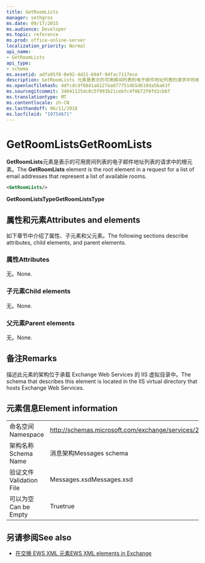 ```yaml
---
title: GetRoomLists
manager: sethgros
ms.date: 09/17/2015
ms.audience: Developer
ms.topic: reference
ms.prod: office-online-server
localization_priority: Normal
api_name:
- GetRoomLists
api_type:
- schema
ms.assetid: adfa95f8-0e92-4d21-b94f-94fac7117ece
description: GetRoomLists 元素是表示的可用房间列表的电子邮件地址列表的请求中的根元素。
ms.openlocfilehash: 4dfcdcdf8841a6127ea0777514b5d619da56a63f
ms.sourcegitcommit: 34041125dc8c5f993b21cebfc4f8b72f0fd2cb6f
ms.translationtype: MT
ms.contentlocale: zh-CN
ms.lasthandoff: 06/11/2018
ms.locfileid: "19754671"
---
```

# <a name="getroomlists"></a><span data-ttu-id="91bcc-103">GetRoomLists</span><span class="sxs-lookup"><span data-stu-id="91bcc-103">GetRoomLists</span></span>

<span data-ttu-id="91bcc-104">**GetRoomLists**元素是表示的可用房间列表的电子邮件地址列表的请求中的根元素。</span><span class="sxs-lookup"><span data-stu-id="91bcc-104">The **GetRoomLists** element is the root element in a request for a list of email addresses that represent a list of available rooms.</span></span> 
  
```XML
<GetRoomLists/>
```

 <span data-ttu-id="91bcc-105">**GetRoomListsType**</span><span class="sxs-lookup"><span data-stu-id="91bcc-105">**GetRoomListsType**</span></span>
## <a name="attributes-and-elements"></a><span data-ttu-id="91bcc-106">属性和元素</span><span class="sxs-lookup"><span data-stu-id="91bcc-106">Attributes and elements</span></span>

<span data-ttu-id="91bcc-107">如下章节中介绍了属性、子元素和父元素。</span><span class="sxs-lookup"><span data-stu-id="91bcc-107">The following sections describe attributes, child elements, and parent elements.</span></span>
  
### <a name="attributes"></a><span data-ttu-id="91bcc-108">属性</span><span class="sxs-lookup"><span data-stu-id="91bcc-108">Attributes</span></span>

<span data-ttu-id="91bcc-109">无。</span><span class="sxs-lookup"><span data-stu-id="91bcc-109">None.</span></span>
  
### <a name="child-elements"></a><span data-ttu-id="91bcc-110">子元素</span><span class="sxs-lookup"><span data-stu-id="91bcc-110">Child elements</span></span>

<span data-ttu-id="91bcc-111">无。</span><span class="sxs-lookup"><span data-stu-id="91bcc-111">None.</span></span>
  
### <a name="parent-elements"></a><span data-ttu-id="91bcc-112">父元素</span><span class="sxs-lookup"><span data-stu-id="91bcc-112">Parent elements</span></span>

<span data-ttu-id="91bcc-113">无。</span><span class="sxs-lookup"><span data-stu-id="91bcc-113">None.</span></span>
  
## <a name="remarks"></a><span data-ttu-id="91bcc-114">备注</span><span class="sxs-lookup"><span data-stu-id="91bcc-114">Remarks</span></span>

<span data-ttu-id="91bcc-115">描述此元素的架构位于承载 Exchange Web Services 的 IIS 虚拟目录中。</span><span class="sxs-lookup"><span data-stu-id="91bcc-115">The schema that describes this element is located in the IIS virtual directory that hosts Exchange Web Services.</span></span>
  
## <a name="element-information"></a><span data-ttu-id="91bcc-116">元素信息</span><span class="sxs-lookup"><span data-stu-id="91bcc-116">Element information</span></span>

|||
|:-----|:-----|
|<span data-ttu-id="91bcc-117">命名空间</span><span class="sxs-lookup"><span data-stu-id="91bcc-117">Namespace</span></span>  <br/> |http://schemas.microsoft.com/exchange/services/2006/messages  <br/> |
|<span data-ttu-id="91bcc-118">架构名称</span><span class="sxs-lookup"><span data-stu-id="91bcc-118">Schema Name</span></span>  <br/> |<span data-ttu-id="91bcc-119">消息架构</span><span class="sxs-lookup"><span data-stu-id="91bcc-119">Messages schema</span></span>  <br/> |
|<span data-ttu-id="91bcc-120">验证文件</span><span class="sxs-lookup"><span data-stu-id="91bcc-120">Validation File</span></span>  <br/> |<span data-ttu-id="91bcc-121">Messages.xsd</span><span class="sxs-lookup"><span data-stu-id="91bcc-121">Messages.xsd</span></span>  <br/> |
|<span data-ttu-id="91bcc-122">可以为空</span><span class="sxs-lookup"><span data-stu-id="91bcc-122">Can be Empty</span></span>  <br/> |<span data-ttu-id="91bcc-123">True</span><span class="sxs-lookup"><span data-stu-id="91bcc-123">true</span></span>  <br/> |
   
## <a name="see-also"></a><span data-ttu-id="91bcc-124">另请参阅</span><span class="sxs-lookup"><span data-stu-id="91bcc-124">See also</span></span>



- [<span data-ttu-id="91bcc-125">在交换 EWS XML 元素</span><span class="sxs-lookup"><span data-stu-id="91bcc-125">EWS XML elements in Exchange</span></span>](ews-xml-elements-in-exchange.md)

